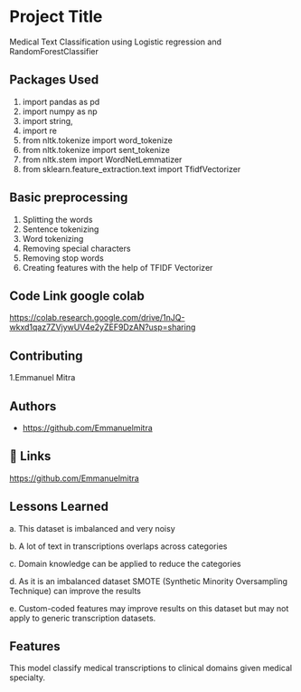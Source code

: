 
# Project Title

Medical Text Classification using Logistic regression and RandomForestClassifier


## Packages Used
1.	import pandas as pd 
2.	import numpy as np
3.	import string,
4.	import re
5.	from nltk.tokenize import word_tokenize
6.	from nltk.tokenize import sent_tokenize
7.	from nltk.stem import WordNetLemmatizer 
8.	from sklearn.feature_extraction.text import TfidfVectorizer

## Basic preprocessing 
1.	Splitting the words
2.	Sentence tokenizing
3.	Word tokenizing
4.	Removing special characters 
5.	Removing stop words 
6.	Creating features with the help of TFIDF Vectorizer

## Code Link google colab
https://colab.research.google.com/drive/1nJQ-wkxd1qaz7ZVjywUV4e2yZEF9DzAN?usp=sharing
## Contributing
1.Emmanuel Mitra

## Authors

- https://github.com/Emmanuelmitra

## 🔗 Links
https://github.com/Emmanuelmitra

## Lessons Learned

a.	This dataset is imbalanced and very noisy 

b.	A lot of text in transcriptions overlaps across categories

c.	Domain knowledge can be applied to reduce the categories

d.	As it is an imbalanced dataset SMOTE (Synthetic Minority Oversampling Technique) can improve the results

e.	Custom-coded features may improve results on this dataset but may not apply to generic transcription datasets.


## Features

This model classify medical transcriptions to clinical domains given medical specialty.

